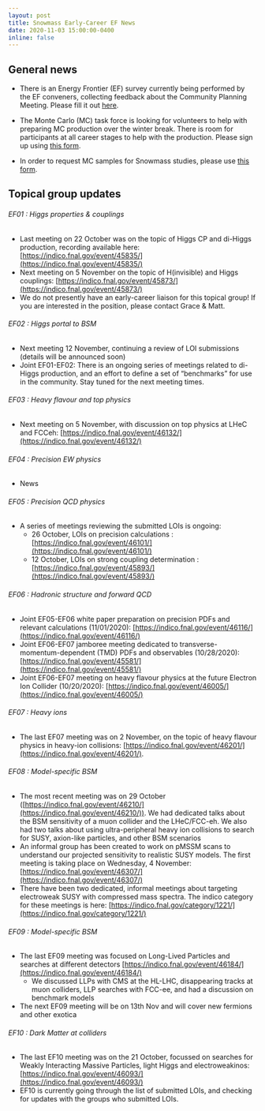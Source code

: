 ```yaml
---
layout: post
title: Snowmass Early-Career EF News
date: 2020-11-03 15:00:00-0400
inline: false
---
```


## General news

  * There is an Energy Frontier (EF) survey currently being performed by the EF conveners, collecting feedback about the Community Planning Meeting. Please fill it out [here](https://docs.google.com/forms/d/e/1FAIpQLScFq5o6wPqC9qTPtqrycIcaaZY22HF77Zf59jlLiNqa2uebHw/viewform).

  * The Monte Carlo (MC) task force is looking for volunteers to help with preparing MC production over the winter break. There is room for participants at all career stages to help with the production. Please sign up using [this form](https://docs.google.com/forms/d/e/1FAIpQLScJZnoE_gl6a8tfkF8mW2ArbBsaVyBL5iKsfkBy2E7Tuwu1NQ/viewform).

  * In order to request MC samples for Snowmass studies, please use [this  form](https://docs.google.com/forms/d/e/1FAIpQLScFNHgbXMoqtp1TGJO1KjvPdiA22ZvW-NuhTD1bBr9ZpRG0Dw/viewform).

## Topical group updates

###### EF01 : Higgs properties & couplings
  * Last meeting on 22 October was on the topic of Higgs CP and di-Higgs production, recording available here: [https://indico.fnal.gov/event/45835/](https://indico.fnal.gov/event/45835/)
  * Next meeting on 5 November on the topic of H(invisible) and Higgs couplings: [https://indico.fnal.gov/event/45873/](https://indico.fnal.gov/event/45873/)
  * We do not presently have an early-career liaison for this topical group! If you are interested in the position, please contact Grace & Matt.


###### EF02 : Higgs portal to BSM
  * Next meeting 12 November, continuing a review of LOI submissions (details will be announced soon)
  * Joint EF01-EF02: There is an ongoing series of meetings related to di-Higgs production, and an effort to define a set of “benchmarks” for use in the community. Stay tuned for the next meeting times.


###### EF03 : Heavy flavour and top physics
  * Next meeting on 5 November, with discussion on top physics at LHeC and FCCeh: [https://indico.fnal.gov/event/46132/](https://indico.fnal.gov/event/46132/)


###### EF04 : Precision EW physics
  * News


###### EF05 : Precision QCD physics
  * A series of meetings reviewing the submitted LOIs is ongoing:
    * 26 October, LOIs on precision calculations : [https://indico.fnal.gov/event/46101/](https://indico.fnal.gov/event/46101/)
    * 12 October, LOIs on strong coupling determination : [https://indico.fnal.gov/event/45893/](https://indico.fnal.gov/event/45893/)


###### EF06 : Hadronic structure and forward QCD
  * Joint EF05-EF06 white paper preparation on precision PDFs and relevant calculations (11/01/2020): [https://indico.fnal.gov/event/46116/](https://indico.fnal.gov/event/46116/)
  * Joint EF06-EF07 jamboree meeting dedicated to transverse-momentum-dependent (TMD) PDFs and observables (10/28/2020): [https://indico.fnal.gov/event/45581/](https://indico.fnal.gov/event/45581/)
  * Joint EF06-EF07 meeting on heavy flavour physics at the future Electron Ion Collider (10/20/2020): [https://indico.fnal.gov/event/46005/](https://indico.fnal.gov/event/46005/)


###### EF07 : Heavy ions
  * The last EF07 meeting was on 2 November, on the topic of heavy flavour physics in heavy-ion collisions: [https://indico.fnal.gov/event/46201/](https://indico.fnal.gov/event/46201/).


###### EF08 : Model-specific BSM
  * The most recent meeting was on 29 October ([https://indico.fnal.gov/event/46210/](https://indico.fnal.gov/event/46210/)). We had dedicated talks about the BSM sensitivity of a muon collider and the LHeC/FCC-eh. We also had two talks about using ultra-peripheral heavy ion collisions to search for SUSY, axion-like particles, and other BSM scenarios
  * An informal group has been created to work on pMSSM scans to understand our projected sensitivity to realistic SUSY models. The first meeting is taking place on Wednesday, 4 November: [https://indico.fnal.gov/event/46307/](https://indico.fnal.gov/event/46307/)
  * There have been two dedicated, informal meetings about targeting electroweak SUSY with compressed mass spectra. The indico category for these meetings is here: [https://indico.fnal.gov/category/1221/](https://indico.fnal.gov/category/1221/)


###### EF09 : Model-specific BSM
  * The last EF09 meeting was focused on Long-Lived Particles and searches at different detectors [https://indico.fnal.gov/event/46184/](https://indico.fnal.gov/event/46184/)
    * We discussed LLPs with CMS at the HL-LHC, disappearing tracks at muon colliders, LLP searches with FCC-ee, and had a discussion on benchmark models
  * The next EF09 meeting will be on 13th Nov and will cover new fermions and other exotica


###### EF10 : Dark Matter at colliders
  * The last EF10 meeting was on the 21 October, focussed on searches for Weakly Interacting Massive Particles, light Higgs and electroweakinos: [https://indico.fnal.gov/event/46093/](https://indico.fnal.gov/event/46093/)
  * EF10 is currently going through the list of submitted LOIs, and checking for updates with the groups who submitted LOIs.
